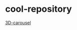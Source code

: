 # cool-repository

[3D-carousel](https://sam-pig.github.io/cool-repository/3D-carousel/3D-carousel.html)
